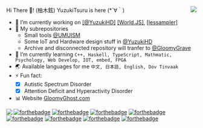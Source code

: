 <img align="right" src="https://github-readme-stats.vercel.app/api/top-langs/?username=YuzukiTsuru&show_icons=true&hide=c&theme=vue-dark"/>
Hi There 👋! (柚木鉉) YuzukiTsuru is here (*´∀｀) 

- 🔭 I’m currently working on [[@YuzukiHD]](https://github.com/YuzukiHD)  [[World.JS]](https://github.com/YuzukiTsuru/World.JS), [[lessampler]](https://github.com/YuzukiTsuru/lessampler)
- 👀 My subrepositories
  - Small tools [@UMUISM](https://github.com/UMUISM) 
  - Some IoT and Hardware design stuff in [@YuzukiHD](https://github.com/YuzukiHD) 
  - Archive and disconnected repository will tranfer to [@GloomyGrave](https://github.com/GloomyGrave)
- 🌱 I’m currently learning `C++, Haskell, TypeScript, Mathmatic, Psychology, Web Develop, IOT, embed, FPGA`
- 🌏 Available languages for me `中文, 日本語, English, Dov Tinvaak`
- ⚡ Fun fact: 
  - [x] Autistic Spectrum Disorder
  - [x] Attention Deficit and Hyperactivity Disorder
- 📊 Website [GloomyGhost.com](http://gloomyghost.com/)

<img align="left" src="https://github-readme-stats.vercel.app/api?username=YuzukiTsuru&show_icons=true&theme=vue-dark"/>

[![forthebadge](https://forthebadge.com/images/badges/powered-by-electricity.svg)](https://forthebadge.com)
[![forthebadge](https://forthebadge.com/images/badges/gluten-free.svg)](https://forthebadge.com)
[![forthebadge](https://forthebadge.com/images/badges/oooo-kill-em.svg)](https://forthebadge.com)
[![forthebadge](https://forthebadge.com/images/badges/built-with-love.svg)](https://forthebadge.com)
[![forthebadge](https://forthebadge.com/images/badges/uses-html.svg)](https://forthebadge.com)
[![forthebadge](https://forthebadge.com/images/badges/contains-cat-gifs.svg)](https://forthebadge.com)
[![forthebadge](https://forthebadge.com/images/badges/ages-12.svg)](https://forthebadge.com)
[![forthebadge](https://forthebadge.com/images/badges/made-with-c-plus-plus.svg)](https://forthebadge.com)
